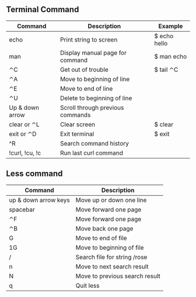 ## Terminal Command


| Command  | Description  | Example  |
|----------|--------------|----------|
| echo <string> | Print string to screen | $ echo hello |
| man <command> | Display manual page for command  | $ man echo |
| ⌃C | Get out of trouble | $ tail ⌃C |
| ⌃A | Move to beginning of line  |   |
| ⌃E | Move to end of line |   |   |   |
| ⌃U | Delete to beginning of line |   |
| Up & down arrow | Scroll through previous commands |   |
| clear or ⌃L | Clear screen | $ clear |  
| exit or ⌃D | Exit terminal | $ exit |
| ^R | Search command history | |
| !curl, !cu, !c | Run last curl command | |


## Less command
		
| Command  | Description  |
|----------|--------------|
| up & down arrow keys | Move up or down one line |	
| spacebar | Move forward one page |	
| ⌃F | Move forward one page |	
| ⌃B | Move back one page |	
| G | Move to end of file |	
| 1G | Move to beginning of file |	
| /<string> | Search file for string /rose |
| n | Move to next search result |
| N | Move to previous search result |
| q | Quit less |
		
		
	
	
		
		
		
